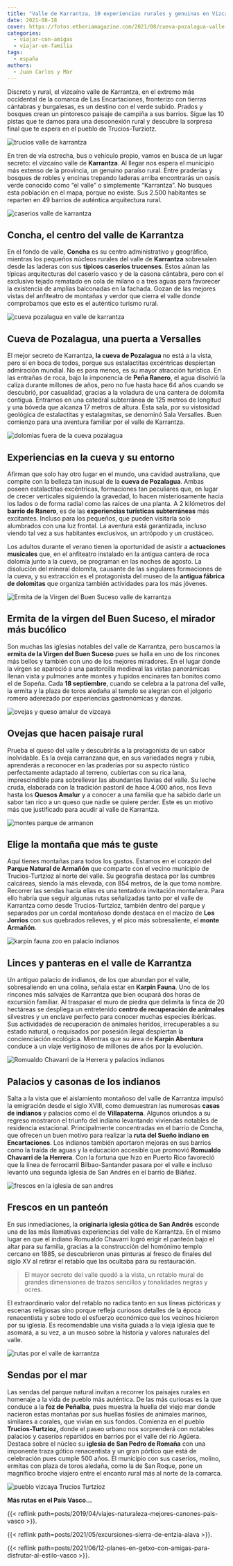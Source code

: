 ```yaml
---
title: "Valle de Karrantza, 10 experiencias rurales y genuinas en Vizcaya"
date: 2021-08-18
cover: https://fotos.etheriamagazine.com/2021/08/cueva-pozalagua-valle-karrantza.jpg
categories: 
  - viajar-con-amigas
  - viajar-en-familia
tags: 
  - españa
authors: 
  - Juan Carlos y Mar
---
```


Discreto y rural, el vizcaíno valle de Karrantza, en el extremo más occidental de la 
comarca de Las Encartaciones, fronterizo con tierras cántabras y burgalesas, es un 
destino con el verde subido. Prados y bosques crean un pintoresco paisaje de campiña a 
sus barrios. Sigue las 10 pistas que te damos para una desconexión rural y descubre la 
sorpresa final que te espera en el pueblo de Trucios-Turziotz. 

![trucios valle de karrantza](https://fotos.etheriamagazine.com/2021/08/concha-centro-valle-karrantza.jpg "Trucios, en el valle de Karrantza.")

En tren de vía estrecha, bus o vehículo propio, vamos en busca de un lugar secreto: el 
vizcaíno valle de **Karrantza**. Al llegar nos espera el municipio más extenso de la 
provincia, un genuino paraíso rural. Entre praderías y bosques de robles y encinas 
trepando laderas arriba encontrarás un oasis verde conocido como “el valle” o 
simplemente “Karrantza”. No busques esta población en el mapa, porque no existe. Sus 
2.500 habitantes se reparten en 49 barrios de auténtica arquitectura rural. 

![caserios valle de karrantza](https://fotos.etheriamagazine.com/2021/08/concha-centro-karrantza.jpg "Caseríos en el valle de Karrantza.")

## Concha, el centro del valle de Karrantza

En el fondo de valle, **Concha** es su centro administrativo y geográfico, mientras los 
pequeños núcleos rurales del valle de **Karrantza** sobresalen desde las laderas con sus 
**típicos caseríos trucenses**. Estos aúnan las típicas arquitecturas del caserío vasco 
y de la casona cántabra, pero con el exclusivo tejado rematado en cola de milano o a 
tres aguas para favorecer la existencia de amplias balconadas en la fachada. Gozan de 
las mejores vistas del anfiteatro de montañas y verdor que cierra el valle donde 
comprobamos que esto es el auténtico turismo rural. 

![cueva pozalagua en valle de karrantza](https://fotos.etheriamagazine.com/2021/08/cueva-pozalagua-vizcaya.jpg "Espectaculares formaciones en la cueva de Pozalagua.")

## Cueva de Pozalagua, una puerta a Versalles

El mejor secreto de Karrantza, **la cueva de Pozalagua** no está a la vista, pero sí en 
boca de todos, porque sus estalactitas excéntricas despiertan admiración mundial. No es 
para menos, es su mayor atracción turística. En las entrañas de roca, bajo la imponencia 
de **Peña Ranero**, el agua disolvió la caliza durante millones de años, pero no fue 
hasta hace 64 años cuando se descubrió, por casualidad, gracias a la voladura de una 
cantera de dolomita contigua. Entramos en una catedral subterránea de 125 metros de 
longitud y una bóveda que alcanza 17 metros de altura. Esta sala, por su vistosidad 
geológica de estalactitas y estalagmitas, se denominó Sala Versalles. Buen comienzo para 
una aventura familiar por el valle de Karrantza. 

![dolomias fuera de la cueva pozalagua](https://fotos.etheriamagazine.com/2021/08/dolomita-valle-karrantza.jpg "Bonito entorno en el exterior de la cueva de Pozalagua.")

## Experiencias en la cueva y su entorno

Afirman que solo hay otro lugar en el mundo, una cavidad australiana, que compite con la 
belleza tan inusual de la **cueva de Pozalagua**. Ambas poseen estalactitas excéntricas, 
formaciones tan peculiares que, en lugar de crecer verticales siguiendo la gravedad, lo 
hacen misteriosamente hacia los lados o de forma radial como las raíces de una planta. A 
2 kilómetros del **barrio de Ranero**, es de las **experiencias turísticas 
subterráneas** más excitantes. Incluso para los pequeños, que pueden visitarla solo 
alumbrados con una luz frontal. La aventura está garantizada, incluso viendo tal vez a 
sus habitantes exclusivos, un artrópodo y un crustáceo. 

Los adultos durante el verano tienen la oportunidad de asistir a **actuaciones 
musicales** que, en el anfiteatro instalado en la antigua cantera de roca dolomía junto 
a la cueva, se programan en las noches de agosto. La disolución del mineral dolomita, 
causante de las singulares formaciones de la cueva, y su extracción es el protagonista 
del museo de la **antigua fábrica de dolomitas** que organiza también actividades para 
los más jóvenes. 

![Ermita de la Virgen del Buen Suceso valle de karrantza](https://fotos.etheriamagazine.com/2021/08/ermita-virgen-buen-suceso.jpg "Ermita de la Virgen del Buen Suceso en un mirador increíble.")

## Ermita de la virgen del Buen Suceso, el mirador más bucólico

Son muchas las iglesias notables del valle de Karrantza, pero buscamos la **ermita de la 
Virgen del Buen Suceso** pues se halla en uno de los rincones más bellos y también con 
uno de los mejores miradores. En el lugar donde la virgen se apareció a una pastorcilla 
medieval las vistas panorámicas llenan vista y pulmones ante montes y tupidos encinares 
tan bonitos como el de Sopeña. Cada **18 septiembre**, cuando se celebra a la patrona 
del valle, la ermita y la plaza de toros aledaña al templo se alegran con el jolgorio 
romero aderezado por experiencias gastronómicas y danzas. 

![ovejas y queso amalur de vizcaya](https://fotos.etheriamagazine.com/2021/08/quesos-valle-karratnza.jpg "Las ovejas y el queso, elementos imprescindibles en este valle de Vizcaya.")

## Ovejas que hacen paisaje rural

Prueba el queso del valle y descubrirás a la protagonista de un sabor inolvidable. Es la 
oveja carranzana que, en sus variedades negra y rubia, aprenderás a reconocer en las 
praderías por su aspecto rústico perfectamente adaptado al terreno, cubiertas con su 
rica lana, imprescindible para sobrellevar las abundantes lluvias del valle. Su leche 
cruda, elaborada con la tradición pastoril de hace 4.000 años, nos lleva hasta los 
**Quesos Amalur** y a conocer a una familia que ha sabido darle un sabor tan rico a un 
queso que nadie se quiere perder. Este es un motivo más que justificado para acudir al 
valle de Karrantza. 

![montes parque de armanon](https://fotos.etheriamagazine.com/2021/08/valle-karrantza-montanas.jpg "Montañas del Parque Natural de Armañón.")

## Elige la montaña que más te guste

Aquí tienes montañas para todos los gustos. Estamos en el corazón del **Parque Natural 
de Armañón** que comparte con el vecino municipio de Trucios-Turtzioz al norte del 
valle. Su geografía destaca por las cumbres calcáreas, siendo la más elevada, con 854 
metros, de la que toma nombre. Recorrer las sendas hacia ellas es una tentadora 
invitación montañera. Para ello habría que seguir algunas rutas señalizadas tanto por el 
valle de Karrantza como desde Trucios-Turtzioz, también dentro del parque y separados 
por un cordal montañoso donde destaca en el macizo de **Los Jorrios** con sus quebrados 
relieves, y el pico más sobresaliente, el **monte Armañón**. 

![karpin fauna zoo en palacio indianos](https://fotos.etheriamagazine.com/2021/08/karpin-fauna.jpg "Karpin Fauna, centro de recuperación de animales en un palacio de indianos.")

## Linces y panteras en el valle de Karrantza

Un antiguo palacio de indianos, de los que abundan por el valle, sobresaliendo en una 
colina, señala estar en **Karpin Fauna**. Uno de los rincones más salvajes de Karrantza 
que bien ocupará dos horas de excursión familiar. Al traspasar el muro de piedra que 
delimita la finca de 20 hectáreas se despliega un entretenido **centro de recuperación 
de animales** silvestres y un enclave perfecto para conocer muchas especies ibéricas. 
Sus actividades de recuperación de animales heridos, irrecuperables a su estado natural, 
o requisados por posesión ilegal despiertan la concienciación ecológica. Mientras que su 
área de **Karpin Abentura** conduce a un viaje vertiginoso de millones de años por la 
evolución. 

![Romualdo Chavarri de la Herrera y palacios indianos](https://fotos.etheriamagazine.com/2021/08/casas-indianos-chavarri-karrantza.jpg "Romualdo Chavarri de la Herrera, y dos casonas de indianos.")

## Palacios y casonas de los indianos

Salta a la vista que el aislamiento montañoso del valle de Karrantza impulsó la 
emigración desde el siglo XVIII, como demuestran las numerosas **casas de indianos** y 
palacios como el de **Villapaterna**. Algunos oriundos a su regreso mostraron el triunfo 
del indiano levantando viviendas notables de residencia estacional. Principalmente 
concentradas en el barrio de Concha, que ofrecen un buen motivo para realizar la **ruta 
del Sueño indiano en Encartaciones**. Los indianos también aportaron mejoras en sus 
barrios como la traída de aguas y la educación accesible que promovió **Romualdo 
Chavarri de la Herrera**. Con la fortuna que hizo en Puerto Rico favoreció que la línea 
de ferrocarril Bilbao-Santander pasara por el valle e incluso levantó una segunda 
iglesia de San Andrés en el barrio de Biáñez. 

![frescos en la iglesia de san andres](https://fotos.etheriamagazine.com/2021/08/retablo-iglesia-san-andres.jpg "Pinturas de finales del siglo XV en la iglesia de San Andrés.")

## Frescos en un panteón

En sus inmediaciones, la **originaria iglesia gótica de San Andrés** esconde una de las 
más llamativas experiencias del valle de Karrantza. En el mismo lugar en que el indiano 
Romualdo Chavarri logró erigir el panteón bajo el altar para su familia, gracias a la 
construcción del homónimo templo cercano en 1885, se descubrieron unas pinturas al 
fresco de finales del siglo XV al retirar el retablo que las ocultaba para su 
restauración. 

> El mayor secreto del valle quedó a la vista, un retablo mural de grandes dimensiones de 
> trazos sencillos y tonalidades negras y ocres. 

El extraordinario valor del retablo no radica tanto en sus líneas pictóricas y escenas 
religiosas sino porque refleja curiosos detalles de la época renacentista y sobre todo 
el esfuerzo económico que los vecinos hicieron por su iglesia. Es recomendable una 
visita guiada a la vieja iglesia que te asomará, a su vez, a un museo sobre la historia 
y valores naturales del valle. 

![rutas por el valle de karrantza](https://fotos.etheriamagazine.com/2021/08/sendas-valle-karrantza.jpg "Las rutas naturales son otro de los atractivos de la zona.")

## Sendas por el mar

Las sendas del parque natural invitan a recorrer los paisajes rurales en homenaje a la 
vida de pueblo más auténtica. De las más curiosas es la que conduce a la **foz de 
Peñalba**, pues muestra la huella del viejo mar donde nacieron estas montañas por sus 
huellas fósiles de animales marinos, similares a corales, que vivían en sus fondos. 
Comienza en el pueblo **Trucios-Turtzioz,** donde el paseo urbano nos sorprenderá con 
notables palacios y caseríos repartidos en barrios por el valle del río Agüera. Destaca 
sobre el núcleo su **iglesia de San Pedro de Romaña** con una imponente traza gótico 
renacentista y un gran pórtico que está de celebración pues cumple 500 años. El 
municipio con sus caseríos, molino, ermitas con plaza de toros aledaña, como la de San 
Roque, pone un magnífico broche viajero entre el encanto rural más al norte de la 
comarca. 

![pueblo vizcaya Trucios Turtzioz](https://fotos.etheriamagazine.com/2021/08/pueblo-trucios-turtzioz.jpg "Pueblo de Trucios-Turtzioz.")

**Más rutas en el País Vasco...** 

{{< reflink path=posts/2019/04/viajes-naturaleza-mejores-canones-pais-vasco >}}. 

{{< reflink path=posts/2021/05/excursiones-sierra-de-entzia-alava >}}. 

{{< reflink 
path=posts/2021/06/12-planes-en-getxo-con-amigas-para-disfrutar-al-estilo-vasco >}}.

